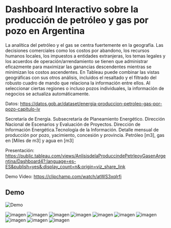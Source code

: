 # Dashboard Interactivo sobre la producción de petróleo y gas por pozo en Argentina

La analítica del petróleo y el gas se centra fuertemente en la geografía. Las decisiones comerciales como los costos por abandono, los recursos humanos locales, los impuestos a entidades extranjeras, los temas legales y los acuerdos de operación/arrendamiento se tienen que administrar eficazmente para maximizar las ganancias descendentes mientras se minimizan los costos ascendentes.
En Tableau puede combinar las vistas geográficas con sus otros análisis, incluidos el resaltado y el filtrado del robusto cuadro de mando que relaciona la información entre ellos. Al seleccionar ciertas regiones o incluso pozos individuales, la información de negocios se actualiza automáticamente.


Datos:
https://datos.gob.ar/dataset/energia-produccion-petroleo-gas-por-pozo-capitulo-iv

Secretaría de Energía. Subsecretaría de Planeamiento Energético. Dirección Nacional de Escenarios y Evaluación de Proyectos. Dirección de Información Energética.Tecnología de la Información.
Detalle mensual de producción por pozo, yacimiento, concesión y provincia. Petróleo [m3], gas en [Miles de m3] y agua en [m3]

Presentación:
https://public.tableau.com/views/AnlisisdelaProduccindePetrleoyGasenArgentina/Dashboard4?:language=es-ES&publish=yes&:display_count=n&:origin=viz_share_link

Demo Video:
https://clipchamp.com/watch/atWS3xqIrfi

## Demo
![Demo](https://github.com/MauricioGoette/AnalisisProduccionPetroleoyGasArgentina/blob/main/Demo.gif?raw=true)

![imagen](https://github.com/MauricioGoette/AnalisisProduccionPetroleoyGasArgentina/assets/142920755/0c625200-b19d-4b78-b96f-e8f40622f63b)
![imagen](https://github.com/MauricioGoette/AnalisisProduccionPetroleoyGasArgentina/assets/142920755/4119aa3f-f02f-42d2-9bf2-6fe01e40855e)
![imagen](https://github.com/MauricioGoette/AnalisisProduccionPetroleoyGasArgentina/assets/142920755/6db863c2-6cca-4a3e-97e6-ab98dbc84b3e)
![imagen](https://github.com/MauricioGoette/AnalisisProduccionPetroleoyGasArgentina/assets/142920755/9e581fc3-f587-4b21-89f6-2489c775e9a0)
![imagen](https://github.com/MauricioGoette/AnalisisProduccionPetroleoyGasArgentina/assets/142920755/7a8bf8b4-ee49-48dd-9858-177666e1a841)
![imagen](https://github.com/MauricioGoette/AnalisisProduccionPetroleoyGasArgentina/assets/142920755/c1c43288-aeb6-4c70-a516-b805727d4413)
![imagen](https://github.com/MauricioGoette/AnalisisProduccionPetroleoyGasArgentina/assets/142920755/2757a45e-4c9d-4238-91d5-5254b72db656)
![imagen](https://github.com/MauricioGoette/AnalisisProduccionPetroleoyGasArgentina/assets/142920755/d6a8ecc2-e851-4faa-ae41-d75bd67d324d)
![imagen](https://github.com/MauricioGoette/AnalisisProduccionPetroleoyGasArgentina/assets/142920755/94df2bda-e5b1-4c58-93e6-5b1e4d643790)
![imagen](https://github.com/MauricioGoette/AnalisisProduccionPetroleoyGasArgentina/assets/142920755/f838e395-68f5-4604-a109-149cfdc515de)


